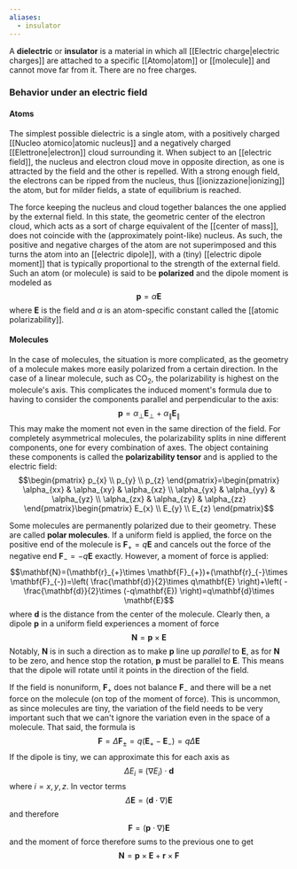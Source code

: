 ```yaml
---
aliases:
  - insulator
---
```

A **dielectric** or **insulator** is a material in which all [[Electric charge|electric charges]] are attached to a specific [[Atomo|atom]] or [[molecule]] and cannot move far from it. There are no free charges.
### Behavior under an electric field
#### Atoms
The simplest possible dielectric is a single atom, with a positively charged [[Nucleo atomico|atomic nucleus]] and a negatively charged [[Elettrone|electron]] cloud surrounding it. When subject to an [[electric field]], the nucleus and electron cloud move in opposite direction, as one is attracted by the field and the other is repelled. With a strong enough field, the electrons can be ripped from the nucleus, thus [[ionizzazione|ionizing]] the atom, but for milder fields, a state of equilibrium is reached.

The force keeping the nucleus and cloud together balances the one applied by the external field. In this state, the geometric center of the electron cloud, which acts as a sort of charge equivalent of the [[center of mass]], does not coincide with the (approximately point-like) nucleus. As such, the positive and negative charges of the atom are not superimposed and this turns the atom into an [[electric dipole]], with a (tiny) [[electric dipole moment]] that is typically proportional to the strength of the external field. Such an atom (or molecule) is said to be **polarized** and the dipole moment is modeled as
$$\mathbf{p}=\alpha \mathbf{E}$$
where $\mathbf{E}$ is the field and $\alpha$ is an atom-specific constant called the [[atomic polarizability]].
#### Molecules
In the case of molecules, the situation is more complicated, as the geometry of a molecule makes more easily polarized from a certain direction. In the case of a linear molecule, such as $\text{CO}_{2}$, the polarizability is highest on the molecule's axis. This complicates the induced moment's formula due to having to consider the components parallel and perpendicular to the axis:
$$\mathbf{p}=\alpha_{\perp}\mathbf{E}_{\perp}+\alpha_{\parallel}\mathbf{E}_{\parallel}$$
This may make the moment not even in the same direction of the field. For completely asymmetrical molecules, the polarizability splits in nine different components, one for every combination of axes. The object containing these components is called the **polarizability tensor** and is applied to the electric field:
$$\begin{pmatrix}
p_{x} \\
p_{y} \\
p_{z}
\end{pmatrix}=\begin{pmatrix}
\alpha_{xx} & \alpha_{xy} & \alpha_{xz} \\
\alpha_{yx} & \alpha_{yy} & \alpha_{yz} \\
\alpha_{zx} & \alpha_{zy} & \alpha_{zz}
\end{pmatrix}\begin{pmatrix}
E_{x} \\
E_{y} \\
E_{z}
\end{pmatrix}$$

Some molecules are permanently polarized due to their geometry. These are called **polar molecules**. If a uniform field is applied, the force on the positive end of the molecule is $\mathbf{F}_{+}=q\mathbf{E}$ and cancels out the force of the negative end $\mathbf{F}_{-}=-q\mathbf{E}$ exactly. However, a moment of force is applied:
$$\mathbf{N}=(\mathbf{r}_{+}\times \mathbf{F}_{+})+(\mathbf{r}_{-}\times \mathbf{F}_{-})=\left( \frac{\mathbf{d}}{2}\times q\mathbf{E} \right)+\left( - \frac{\mathbf{d}}{2}\times (-q\mathbf{E}) \right)=q\mathbf{d}\times \mathbf{E}$$
where $\mathbf{d}$ is the distance from the center of the molecule. Clearly then, a dipole $\mathbf{p}$ in a uniform field experiences a moment of force
$$\mathbf{N}=\mathbf{p}\times \mathbf{E}$$
Notably, $\mathbf{N}$ is in such a direction as to make $\mathbf{p}$ line up *parallel* to $\mathbf{E}$, as for $\mathbf{N}$ to be zero, and hence stop the rotation, $\mathbf{p}$ must be parallel to $\mathbf{E}$. This means that the dipole will rotate until it points in the direction of the field.

If the field is nonuniform, $\mathbf{F}_{+}$ does not balance $\mathbf{F}_{-}$ and there will be a net force on the molecule (on top of the moment of force). This is uncommon, as since molecules are tiny, the variation of the field needs to be very important such that we can't ignore the variation even in the space of a molecule. That said, the formula is
$$\mathbf{F}=\Delta \mathbf{F}_{\pm}=q(\mathbf{E}_{+}-\mathbf{E}_{-})=q\Delta \mathbf{E}$$
If the dipole is tiny, we can approximate this for each axis as
$$\Delta E_{i}\equiv(\nabla E_{i})\cdot \mathbf{d}$$
where $i=x,y,z$. In vector terms
$$\Delta \mathbf{E}=(\mathbf{d}\cdot \nabla)\mathbf{E}$$
and therefore
$$\mathbf{F}=(\mathbf{p}\cdot \nabla)\mathbf{E}$$
and the moment of force therefore sums to the previous one to get
$$\mathbf{N}=\mathbf{p}\times \mathbf{E}+\mathbf{r}\times \mathbf{F}$$
